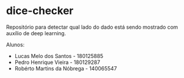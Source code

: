 # dice-checker
Repositório para detectar qual lado do dado está sendo mostrado com auxílio de deep learning.

Alunos: 
- Lucas Melo dos Santos - 180125885
- Pedro Henrique Vieira - 180129287
- Robérto Martins da Nóbrega - 140065547
